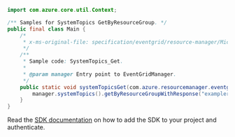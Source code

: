 ```java
import com.azure.core.util.Context;

/** Samples for SystemTopics GetByResourceGroup. */
public final class Main {
    /*
     * x-ms-original-file: specification/eventgrid/resource-manager/Microsoft.EventGrid/preview/2021-06-01-preview/examples/SystemTopics_Get.json
     */
    /**
     * Sample code: SystemTopics_Get.
     *
     * @param manager Entry point to EventGridManager.
     */
    public static void systemTopicsGet(com.azure.resourcemanager.eventgrid.EventGridManager manager) {
        manager.systemTopics().getByResourceGroupWithResponse("examplerg", "exampleSystemTopic2", Context.NONE);
    }
}
```

Read the [SDK documentation](https://github.com/Azure/azure-sdk-for-java/blob/azure-resourcemanager-eventgrid_1.1.0-beta.2/sdk/eventgrid/azure-resourcemanager-eventgrid/README.md) on how to add the SDK to your project and authenticate.

